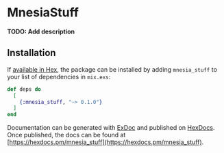 # MnesiaStuff

**TODO: Add description**

## Installation

If [available in Hex](https://hex.pm/docs/publish), the package can be installed
by adding `mnesia_stuff` to your list of dependencies in `mix.exs`:

```elixir
def deps do
  [
    {:mnesia_stuff, "~> 0.1.0"}
  ]
end
```

Documentation can be generated with [ExDoc](https://github.com/elixir-lang/ex_doc)
and published on [HexDocs](https://hexdocs.pm). Once published, the docs can
be found at [https://hexdocs.pm/mnesia_stuff](https://hexdocs.pm/mnesia_stuff).

